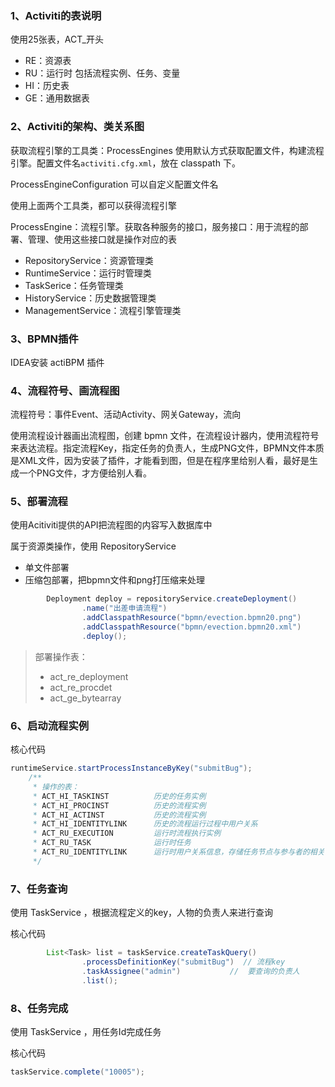 ### 1、Activiti的表说明

使用25张表，ACT_开头

+ RE：资源表
+ RU：运行时 包括流程实例、任务、变量
+ HI：历史表
+ GE：通用数据表

### 2、Activiti的架构、类关系图

获取流程引擎的工具类：ProcessEngines 使用默认方式获取配置文件，构建流程引擎。配置文件名`activiti.cfg.xml`，放在 classpath 下。

ProcessEngineConfiguration 可以自定义配置文件名

使用上面两个工具类，都可以获得流程引擎

ProcessEngine：流程引擎。获取各种服务的接口，服务接口：用于流程的部署、管理、使用这些接口就是操作对应的表

+ RepositoryService：资源管理类
+ RuntimeService：运行时管理类
+ TaskSerice：任务管理类
+ HistoryService：历史数据管理类
+ ManagementService：流程引擎管理类

### 3、BPMN插件

IDEA安装 actiBPM 插件

### 4、流程符号、画流程图

流程符号：事件Event、活动Activity、网关Gateway，流向

使用流程设计器画出流程图，创建 bpmn 文件，在流程设计器内，使用流程符号来表达流程。指定流程Key，指定任务的负责人，生成PNG文件，BPMN文件本质是XML文件，因为安装了插件，才能看到图，但是在程序里给别人看，最好是生成一个PNG文件，才方便给别人看。

### 5、部署流程

使用Acitiviti提供的API把流程图的内容写入数据库中

属于资源类操作，使用 RepositoryService 

+ 单文件部署
+ 压缩包部署，把bpmn文件和png打压缩来处理

```java
        Deployment deploy = repositoryService.createDeployment()
                .name("出差申请流程")
                .addClasspathResource("bpmn/evection.bpmn20.png")
                .addClasspathResource("bpmn/evection.bpmn20.xml")
                .deploy();
```

> 部署操作表：
>
> + act_re_deployment
> + act_re_procdet
> + act_ge_bytearray

### 6、启动流程实例

核心代码

```java
runtimeService.startProcessInstanceByKey("submitBug");
    /**
     * 操作的表：
     * ACT_HI_TASKINST          历史的任务实例
     * ACT_HI_PROCINST          历史的流程实例
     * ACT_HI_ACTINST           历史的流程实例
     * ACT_HI_IDENTITYLINK      历史的流程运行过程中用户关系
     * ACT_RU_EXECUTION         运行时流程执行实例
     * ACT_RU_TASK              运行时任务
     * ACT_RU_IDENTITYLINK      运行时用户关系信息，存储任务节点与参与者的相关信息
     */
```

### 7、任务查询

使用 TaskService ，根据流程定义的key，人物的负责人来进行查询

核心代码

```java
        List<Task> list = taskService.createTaskQuery()
                .processDefinitionKey("submitBug")  // 流程key
                .taskAssignee("admin")           //  要查询的负责人
                .list();
```

### 8、任务完成

使用 TaskService ，用任务Id完成任务

核心代码

```java
taskService.complete("10005");
```




